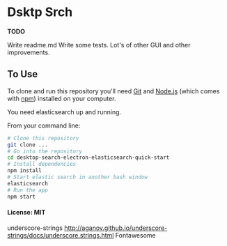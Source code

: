 # Dsktp Srch

**TODO**

Write readme.md
Write some tests.
Lot's of other GUI and other improvements.

## To Use

To clone and run this repository you'll need [Git](https://git-scm.com) and [Node.js](https://nodejs.org/en/download/) (which comes with [npm](http://npmjs.com)) installed on your computer.

You need elasticsearch up and running.

From your command line:

```bash
# Clone this repository
git clone ...
# Go into the repository
cd desktop-search-electron-elasticsearch-quick-start
# Install dependencies
npm install
# Start elastic search in another bash window
elasticsearch
# Run the app
npm start
```

#### License: MIT

underscore-strings http://aganov.github.io/underscore-strings/docs/underscore.strings.html
Fontawesome
